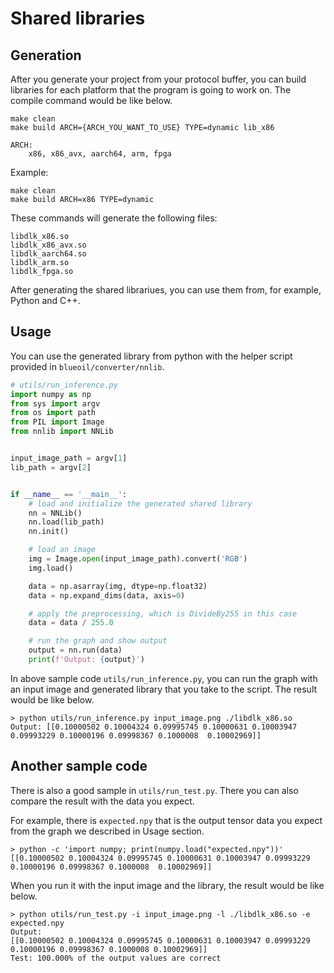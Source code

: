 # Shared libraries

## Generation
After you generate your project from your protocol buffer, you can build libraries for each platform that the program is going to work on. 
The compile command would be like below.

```
make clean
make build ARCH={ARCH_YOU_WANT_TO_USE} TYPE=dynamic lib_x86

ARCH:
    x86, x86_avx, aarch64, arm, fpga
```

Example:
```
make clean
make build ARCH=x86 TYPE=dynamic
```

These commands will generate the following files:
```
libdlk_x86.so
libdlk_x86_avx.so
libdlk_aarch64.so
libdlk_arm.so
libdlk_fpga.so
```

After generating the shared librariues, you can use them from, for example, Python and C++.

## Usage
You can use the generated library from python with the helper script provided in `blueoil/converter/nnlib`.

```python
# utils/run_inference.py
import numpy as np
from sys import argv
from os import path
from PIL import Image
from nnlib import NNLib


input_image_path = argv[1]
lib_path = argv[2]


if __name__ == '__main__':
    # load and initialize the generated shared library
    nn = NNLib()
    nn.load(lib_path)
    nn.init()

    # load an image
    img = Image.open(input_image_path).convert('RGB')
    img.load()

    data = np.asarray(img, dtype=np.float32)
    data = np.expand_dims(data, axis=0)

    # apply the preprocessing, which is DivideBy255 in this case
    data = data / 255.0

    # run the graph and show output
    output = nn.run(data)
    print(f'Output: {output}')
```

In above sample code `utils/run_inference.py`, you can run the graph with an input image and generated library that you take to the script.
The result would be like below.

```
> python utils/run_inference.py input_image.png ./libdlk_x86.so
Output: [[0.10000502 0.10004324 0.09995745 0.10000631 0.10003947 0.09993229 0.10000196 0.09998367 0.1000008  0.10002969]]
```


## Another sample code
There is also a good sample in `utils/run_test.py`.
There you can also compare the result with the data you expect.

For example, there is `expected.npy` that is the output tensor data you expect from the graph we described in Usage section.
```
> python -c 'import numpy; print(numpy.load("expected.npy"))'
[[0.10000502 0.10004324 0.09995745 0.10000631 0.10003947 0.09993229 0.10000196 0.09998367 0.1000008  0.10002969]]
```

When you run it with the input image and the library, the result would be like below.

```
> python utils/run_test.py -i input_image.png -l ./libdlk_x86.so -e expected.npy
Output:
[[0.10000502 0.10004324 0.09995745 0.10000631 0.10003947 0.09993229 0.10000196 0.09998367 0.1000008 0.10002969]]
Test: 100.000% of the output values are correct
```
